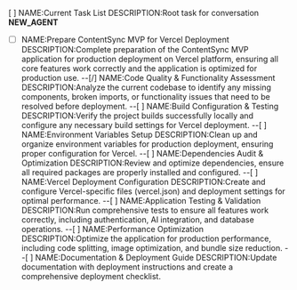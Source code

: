 [ ] NAME:Current Task List DESCRIPTION:Root task for conversation __NEW_AGENT__
-[ ] NAME:Prepare ContentSync MVP for Vercel Deployment DESCRIPTION:Complete preparation of the ContentSync MVP application for production deployment on Vercel platform, ensuring all core features work correctly and the application is optimized for production use.
--[/] NAME:Code Quality & Functionality Assessment DESCRIPTION:Analyze the current codebase to identify any missing components, broken imports, or functionality issues that need to be resolved before deployment.
--[ ] NAME:Build Configuration & Testing DESCRIPTION:Verify the project builds successfully locally and configure any necessary build settings for Vercel deployment.
--[ ] NAME:Environment Variables Setup DESCRIPTION:Clean up and organize environment variables for production deployment, ensuring proper configuration for Vercel.
--[ ] NAME:Dependencies Audit & Optimization DESCRIPTION:Review and optimize dependencies, ensure all required packages are properly installed and configured.
--[ ] NAME:Vercel Deployment Configuration DESCRIPTION:Create and configure Vercel-specific files (vercel.json) and deployment settings for optimal performance.
--[ ] NAME:Application Testing & Validation DESCRIPTION:Run comprehensive tests to ensure all features work correctly, including authentication, AI integration, and database operations.
--[ ] NAME:Performance Optimization DESCRIPTION:Optimize the application for production performance, including code splitting, image optimization, and bundle size reduction.
--[ ] NAME:Documentation & Deployment Guide DESCRIPTION:Update documentation with deployment instructions and create a comprehensive deployment checklist.